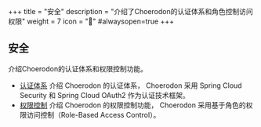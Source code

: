 +++
title = "安全"
description = "介绍了Choerodon的认证体系和角色控制访问权限"
weight = 7
icon = "&#xe609;"
#alwaysopen=true
+++

## 安全

介绍Choerodon的认证体系和权限控制功能。

- [认证体系](./authentication) 介绍 Choerodon 的认证体系， Choerodon 采用 Spring Cloud Security 和 Spring Cloud OAuth2 作为认证技术框架。
- [权限控制](./rbac) 介绍 Choerodon 的权限控制功能， Choerodon 采用基于角色的权限访问控制（Role-Based Access Control）。